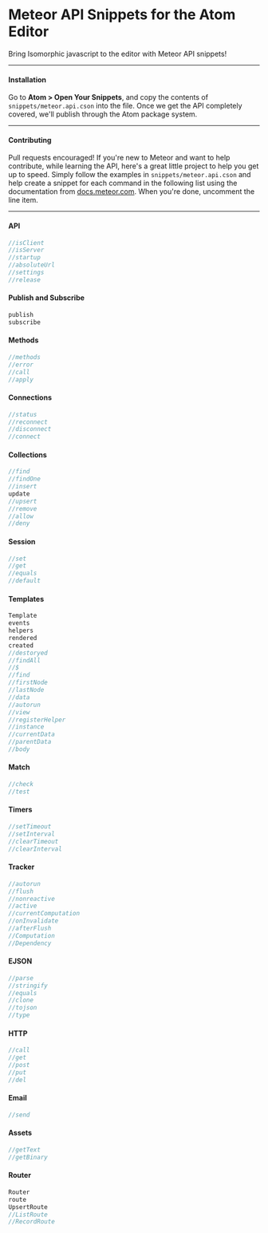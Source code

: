 Meteor API Snippets for the Atom Editor
=======================================

Bring Isomorphic javascript to the editor with Meteor API snippets!  


---------------------------------------
#### Installation  

Go to **Atom > Open Your Snippets**, and copy the contents of ``snippets/meteor.api.cson`` into the file.  Once we get the API completely covered, we'll publish through the Atom package system.  

---------------------------------------
#### Contributing  

Pull requests encouraged!  If you're new to Meteor and want to help contribute, while learning the API, here's a great little project to help you get up to speed.  Simply follow the examples in ``snippets/meteor.api.cson`` and help create a snippet for each command in the following list using the documentation from [docs.meteor.com](http://docs.meteor.com/#meteortestpackages).  When you're done, uncomment the line item.  




---------------------------------------
#### API

````js
//isClient
//isServer
//startup
//absoluteUrl
//settings
//release
````

#### Publish and Subscribe
````js
publish
subscribe
````

#### Methods
````js
//methods
//error
//call
//apply
````

#### Connections
````js
//status
//reconnect
//disconnect
//connect
````

#### Collections
````js
//find
//findOne
//insert
update
//upsert
//remove
//allow
//deny
````

#### Session
````js
//set
//get
//equals
//default
````

#### Templates
````js
Template
events
helpers
rendered
created
//destoryed
//findAll
//$
//find
//firstNode
//lastNode
//data
//autorun
//view
//registerHelper
//instance
//currentData
//parentData
//body
````

#### Match
````js
//check
//test
````

#### Timers
````js
//setTimeout
//setInterval
//clearTimeout
//clearInterval
````

#### Tracker
````js
//autorun
//flush
//nonreactive
//active
//currentComputation
//onInvalidate
//afterFlush
//Computation
//Dependency
````


#### EJSON
````js
//parse
//stringify
//equals
//clone
//tojson
//type
````

#### HTTP
````js
//call
//get
//post
//put
//del
````

#### Email
````js
//send
````

#### Assets
````js
//getText
//getBinary
````

#### Router
````js
Router
route
UpsertRoute
//ListRoute
//RecordRoute
````

